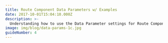 ```yaml
---
title: Route Component Data Parameters w/ Examples
date: 2017-10-01T15:04:10.000Z
description: >-
  Understanding how to use the Data Parameter settings for Route Components, will help you unlock the full potential of the Route Analysis and Network Analysis Tools
image: img/blog/data-params-1c.jpg
guideNumber: 4
---
```

